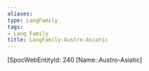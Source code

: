 ```yaml
---
aliases: 
type: LangFamily
tags: 
- Lang_Family
title: LangFamily-Austro-Asiatic
---
```

[SpocWebEntityId: 240
[Name::Austro-Asiatic]



